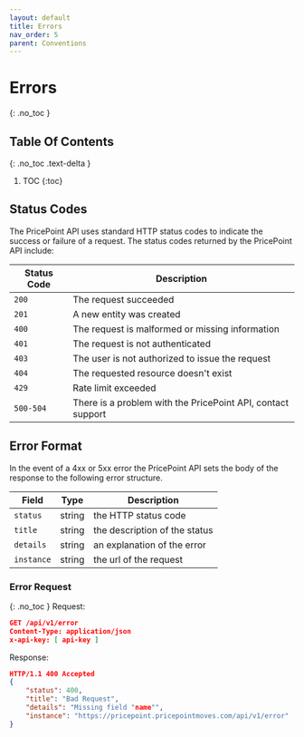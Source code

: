 ```yaml
---
layout: default
title: Errors
nav_order: 5
parent: Conventions
---
```

# Errors
{: .no_toc }
## Table Of Contents
{: .no_toc .text-delta }
1. TOC
{:toc}
## Status Codes
The PricePoint API uses standard HTTP status codes to indicate the success or failure of a request. The status codes returned by the PricePoint API include:

| Status Code  | Description |
| --------------- | -------- |
|`200`|The request succeeded|
|`201`|A new entity was created|
|`400`|The request is malformed or missing information|
|`401`|The request is not authenticated|
|`403`|The user is not authorized to issue the request|
|`404`|The requested resource doesn't exist|
|`429`|Rate limit exceeded|
|`500-504`|There is a problem with the PricePoint API, contact support|

## Error Format
In the event of a 4xx or 5xx error the PricePoint API sets the body of the response to the following error structure.

| Field           | Type     | Description                                     |
| --------------- | -------- | ----------------------------------------------- |
| `status`|string|the HTTP status code|
| `title`|string|the description of the status|
| `details`|string|an explanation of the error|
| `instance`|string|the url of the request|

### Error Request
{: .no_toc }
Request:
```json
GET /api/v1/error
Content-Type: application/json
x-api-key: [ api-key ]
```
Response:
```json
HTTP/1.1 400 Accepted
{
    "status": 400,
    "title": "Bad Request",
    "details": "Missing field "name"",
    "instance": "https://pricepoint.pricepointmoves.com/api/v1/error"
}
```
